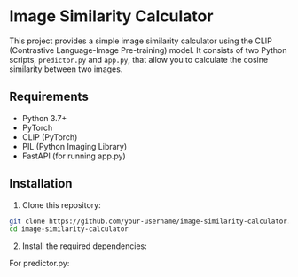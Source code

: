 # Image Similarity Calculator

This project provides a simple image similarity calculator using the CLIP (Contrastive Language-Image Pre-training) model. It consists of two Python scripts, `predictor.py` and `app.py`, that allow you to calculate the cosine similarity between two images.

## Requirements

- Python 3.7+
- PyTorch
- CLIP (PyTorch)
- PIL (Python Imaging Library)
- FastAPI (for running app.py)

## Installation

1. Clone this repository:

```bash
git clone https://github.com/your-username/image-similarity-calculator.git
cd image-similarity-calculator
```

2. Install the required dependencies:

For predictor.py: